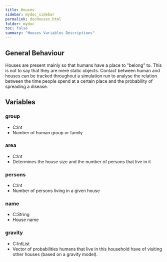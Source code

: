 ```yaml
---
title: Houses
sidebar: mydoc_sidebar
permalink: docHouses.html
folder: mydoc
toc: false
summary: "Houses Variables Descriptions"
---
```


## General Behaviour

Houses are present mainly so that humans have a place to "belong" to. This is not to say that they are mere static objects. Contact between human and houses can be tracked throughout a simulation run to analyse the relation between the time people spend at a certain place and the probability of spreading a disease.

## Variables

### group 
* C:Int
* Number of human group or family

### area 
* C:Int
* Determines the house size and the number of persons that live in it

### persons
* C:Int
* Number of persons living in a given house

### name 
* C:String
* House name

### gravity
* C:IntList
* Vector of probabilities humans that live in this household have of visiting other houses (based on a gravity model).
